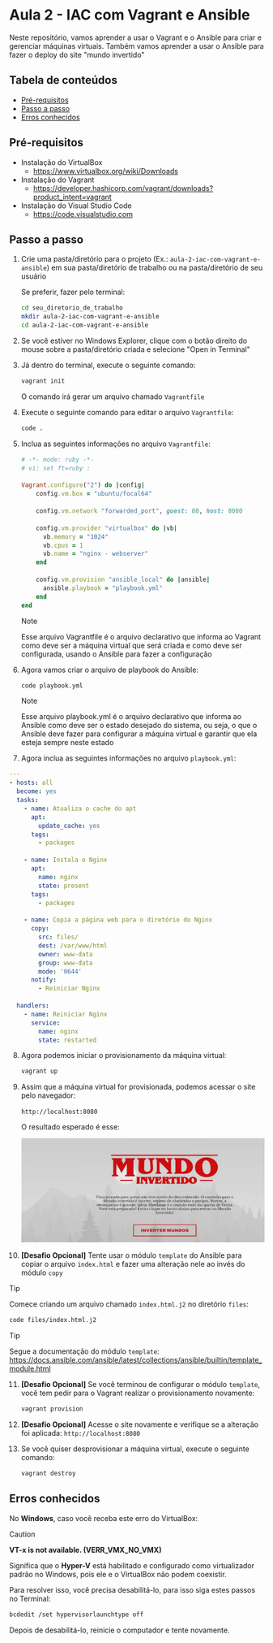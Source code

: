 # Aula 2 - IAC com Vagrant e Ansible

Neste repositório, vamos aprender a usar o Vagrant e o Ansible para criar e gerenciar máquinas virtuais.
Também vamos aprender a usar o Ansible para fazer o deploy do site "mundo invertido"

## Tabela de conteúdos

- [Pré-requisitos](#pré-requisitos)
- [Passo a passo](#passo-a-passo)
- [Erros conhecidos](#erros-conhecidos)

## Pré-requisitos

- Instalação do VirtualBox
    - https://www.virtualbox.org/wiki/Downloads
- Instalação do Vagrant
    - https://developer.hashicorp.com/vagrant/downloads?product_intent=vagrant
- Instalação do Visual Studio Code
    - https://code.visualstudio.com


## Passo a passo 

1. Crie uma pasta/diretório para o projeto (Ex.: `aula-2-iac-com-vagrant-e-ansible`) em sua pasta/diretório de trabalho ou na pasta/diretório de seu usuário

    Se preferir, fazer pelo terminal:
    ```bash
    cd seu_diretorio_de_trabalho
    mkdir aula-2-iac-com-vagrant-e-ansible
    cd aula-2-iac-com-vagrant-e-ansible
    ```

2. Se você estiver no Windows Explorer, clique com o botão direito do mouse sobre a pasta/diretório criada e selecione "Open in Terminal"
3. Já dentro do terminal, execute o seguinte comando:
    ```bash
    vagrant init
    ```
    O comando irá gerar um arquivo chamado `Vagrantfile`
4. Execute o seguinte comando para editar o arquivo `Vagrantfile`:
    ```bash
    code .
    ```
5. Inclua as seguintes informações no arquivo `Vagrantfile`:
    ```ruby
    # -*- mode: ruby -*-
    # vi: set ft=ruby :

    Vagrant.configure("2") do |config|
        config.vm.box = "ubuntu/focal64"
    
        config.vm.network "forwarded_port", guest: 80, host: 8080

        config.vm.provider "virtualbox" do |vb|
          vb.memory = "1024"
          vb.cpus = 1
          vb.name = "nginx - webserver"
        end

        config.vm.provision "ansible_local" do |ansible|
          ansible.playbook = "playbook.yml"
        end
    end
    ```
    > [!NOTE]
    > Esse arquivo Vagrantfile é o arquivo declarativo que informa ao Vagrant como deve ser a máquina virtual que será criada e como deve ser configurada, usando o Ansible para fazer a configuração

6. Agora vamos criar o arquivo de playbook do Ansible:
    
    ```bash
    code playbook.yml
    ```
    > [!NOTE]
    > Esse arquivo playbook.yml é o arquivo declarativo que informa ao Ansible como deve ser o estado desejado do sistema, ou seja, o que o Ansible deve fazer para configurar a máquina virtual e garantir que ela esteja sempre neste estado

7. Agora inclua as seguintes informações no arquivo `playbook.yml`:
    
```yaml
---
- hosts: all
  become: yes
  tasks:
    - name: Atualiza o cache do apt
      apt:
        update_cache: yes
      tags:
        - packages

    - name: Instala o Nginx
      apt:
        name: nginx
        state: present
      tags:
        - packages

    - name: Copia a página web para o diretório do Nginx
      copy:
        src: files/
        dest: /var/www/html
        owner: www-data
        group: www-data
        mode: '0644'
      notify:
        - Reiniciar Nginx

  handlers:
    - name: Reiniciar Nginx
      service:
        name: nginx
        state: restarted
```

8. Agora podemos iniciar o provisionamento da máquina virtual:
    ```bash
    vagrant up
    ```

9. Assim que a máquina virtual for provisionada, podemos acessar o site pelo navegador:
    
    `http://localhost:8080`

    O resultado esperado é esse:

    ![Mundo Invertido](docs/images/mundo_invertido.png)

10. **[Desafio Opcional]** Tente usar o módulo `template` do Ansible para copiar o arquivo `index.html` e fazer uma alteração nele ao invés do módulo `copy`

> [!TIP]
> Comece criando um arquivo chamado `index.html.j2` no diretório `files`:
>    ```bash
>    code files/index.html.j2
>    ```

> [!TIP]
> Segue a documentação do módulo `template`: https://docs.ansible.com/ansible/latest/collections/ansible/builtin/template_module.html 

11. **[Desafio Opcional]** Se você terminou de configurar o módulo `template`, você tem pedir para o Vagrant realizar o provisionamento novamente:
    ```bash
    vagrant provision
    ```

12. **[Desafio Opcional]** Acesse o site novamente e verifique se a alteração foi aplicada:
    `http://localhost:8080`

13. Se você quiser desprovisionar a máquina virtual, execute o seguinte comando:
    ```bash
    vagrant destroy
    ```

## Erros conhecidos

No **Windows**, caso você receba este erro do VirtualBox:

> [!CAUTION]
> **VT-x is not available. (VERR_VMX_NO_VMX)**

Significa que o **Hyper-V** está habilitado e configurado como virtualizador padrão no Windows, pois ele e o VirtualBox não podem coexistir.

Para resolver isso, você precisa desabilitá-lo, para isso siga estes passos no Terminal:

```bash
bcdedit /set hypervisorlaunchtype off
```

Depois de desabilitá-lo, reinicie o computador e tente novamente.



